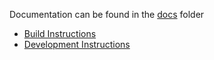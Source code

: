 Documentation can be found in the [docs](./docs) folder

- [Build Instructions](./docs/build.md)
- [Development Instructions](./docs/develop.md)